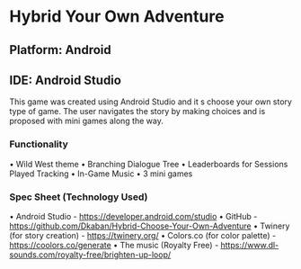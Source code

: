 # Hybrid Your Own Adventure

## Platform: Android
## IDE: Android Studio
This game was created using Android Studio and it s choose your own story type of game.
The user navigates the story by making choices and is proposed with mini games along the way.

### Functionality
•	Wild West theme
•	Branching Dialogue Tree
•	Leaderboards for Sessions Played Tracking
•	In-Game Music
•	3 mini games

### Spec Sheet (Technology Used)
•	Android Studio - https://developer.android.com/studio
•	GitHub - https://github.com/Dkaban/Hybrid-Choose-Your-Own-Adventure
•	Twinery (for story creation) - https://twinery.org/
•	Colors.co (for color palette) - https://coolors.co/generate
•	The music (Royalty Free) - https://www.dl-sounds.com/royalty-free/brighten-up-loop/
